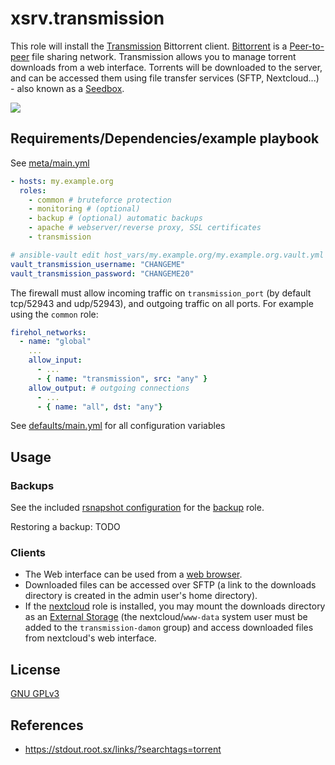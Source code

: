 # xsrv.transmission

This role will install the [Transmission](https://en.wikipedia.org/wiki/Transmission_(BitTorrent_client)) Bittorrent client. [Bittorrent](https://en.wikipedia.org/wiki/BitTorrent) is a [Peer-to-peer](https://en.wikipedia.org/wiki/Peer-to-peer) file sharing network. Transmission allows you to manage torrent downloads from a web interface. Torrents will be downloaded to the server, and can be accessed them using file transfer services (SFTP, Nextcloud...) - also known as a [Seedbox](https://en.wikipedia.org/wiki/Seedbox).

[![](https://i.imgur.com/blWO4LL.png)](https://i.imgur.com/q1gcHRf.png)


## Requirements/Dependencies/example playbook

See [meta/main.yml](meta/main.yml)

```yaml
- hosts: my.example.org
  roles:
    - common # bruteforce protection
    - monitoring # (optional)
    - backup # (optional) automatic backups
    - apache # webserver/reverse proxy, SSL certificates
    - transmission

# ansible-vault edit host_vars/my.example.org/my.example.org.vault.yml
vault_transmission_username: "CHANGEME"
vault_transmission_password: "CHANGEME20"
```

The firewall must allow incoming traffic on `transmission_port` (by default tcp/52943 and udp/52943), and outgoing traffic on all ports. For example using the `common` role:

```yaml
firehol_networks:
  - name: "global"
    ...
    allow_input:
      - ...
      - { name: "transmission", src: "any" }
    allow_output: # outgoing connections
      - ...
      - { name: "all", dst: "any"}
```

See [defaults/main.yml](defaults/main.yml) for all configuration variables

Usage
-----

### Backups

See the included [rsnapshot configuration](templates/etc_rsnapshot.d_transmsssion.conf.j2) for the [backup](../backup) role.

Restoring a backup: TODO

### Clients

- The Web interface can be used from a [web browser](https://www.mozilla.org/en-US/firefox/).
- Downloaded files can be accessed over SFTP (a link to the downloads directory is created in the admin user's home directory).
- If the [nextcloud](../nextcloud) role is installed, you may mount the downloads directory as an [External Storage](https://docs.nextcloud.com/server/latest/admin_manual/configuration_files/external_storage/local.html) (the nextcloud/`www-data` system user must be added to the `transmission-damon` group) and access downloaded files from nextcloud's web interface.


License
-------

[GNU GPLv3](../../LICENSE)


References
-----------------

- https://stdout.root.sx/links/?searchtags=torrent


